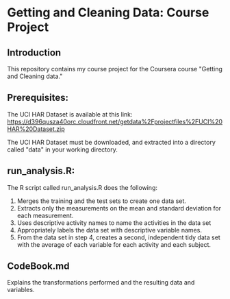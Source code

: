
Getting and Cleaning Data: Course Project
=========================================


Introduction
------------

This repository contains my course project for the Coursera course "Getting and Cleaning data."  


Prerequisites:
--------------

The UCI HAR Dataset is available at this link: 
https://d396qusza40orc.cloudfront.net/getdata%2Fprojectfiles%2FUCI%20HAR%20Dataset.zip

The UCI HAR Dataset must be downloaded, and extracted into a directory called "data" in your working directory.


run_analysis.R:
---------------

The R script called run_analysis.R does the following:

1.	Merges the training and the test sets to create one data set.
2.	Extracts only the measurements on the mean and standard deviation for each measurement. 
3.	Uses descriptive activity names to name the activities in the data set
4.	Appropriately labels the data set with descriptive variable names. 
5.	From the data set in step 4, creates a second, independent tidy data set with the average of each variable for each activity and each subject.


CodeBook.md
-----------

Explains the transformations performed and the resulting data and variables.
